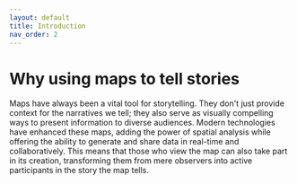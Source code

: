 ```yaml
---
layout: default
title: Introduction
nav_order: 2
---
```

# Why using maps to tell stories

Maps have always been a vital tool for storytelling. They don't just provide context for the narratives we tell; they also serve as visually compelling ways to present information to diverse audiences. Modern technologies have enhanced these maps, adding the power of spatial analysis while offering the ability to generate and share data in real-time and collaboratively. This means that those who view the map can also take part in its creation, transforming them from mere observers into active participants in the story the map tells.



